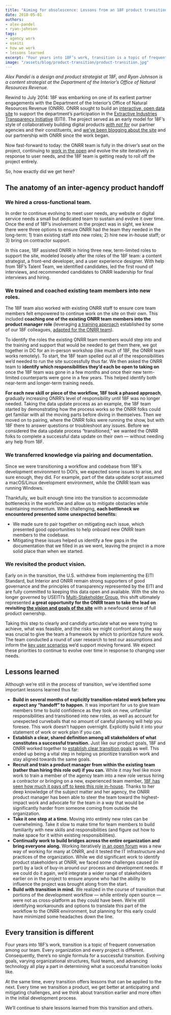 ```yaml
---
title: "Aiming for obsolescence: Lessons from an 18F product transition"
date: 2018-05-01
authors:
- alex-pandel
- ryan-johnson
tags:
- agency work
- useiti
- how we work
- lessons learned
excerpt: "Four years into 18F’s work, transition is a topic of frequent conversation among our team. Every organization and every project is different. At the same time, every transition offers lessons that can be applied to the next."
image: "/assets/blog/product-transition/product-transition.jpg"
---
```


*Alex Pandel is a design and product strategist at 18F, and Ryan Johnson
is a content strategist at the Department of the Interior’s Office of
Natural Resources Revenue.*

Rewind to July 2014: 18F was embarking on one of its earliest partner
engagements with the Department of the Interior’s Office of Natural
Resources Revenue (ONRR). ONRR sought to build an [interactive, open data
site](https://revenuedata.doi.gov/) to support the department’s participation in the [Extractive
Industries Transparency Initiative](https://eiti.org/) (EITI). The
project served as an early model for 18F’s style of collaboratively
building digital products
[*with not for*](https://medium.com/organizer-sandbox/building-technology-with-not-for-communities-an-engagement-guide-for-civic-tech-b8880982e65a)
our partner agencies and their constituents, and [we’ve been blogging
about the site](https://18f.gsa.gov/tags/useiti/) and our partnership
with ONRR since the work began.

Now fast-forward to today: the ONRR team is fully in the driver’s seat
on the project, continuing to [work in the
open](https://github.com/18F/doi-extractives-data/) and evolve the site
iteratively in response to user needs, and the 18F team is getting ready
to roll off the project entirely.

So, how exactly did we get here?

## The anatomy of an inter-agency product handoff

### We hired a cross-functional team.

In order to continue evolving to meet user needs, any website or digital
service needs a small but dedicated team to sustain and evolve it over
time. Once the end of 18F’s involvement in the project was in sight, we
knew there were three options to ensure ONRR had the team they needed in
the long-term: 1) train existing staff into new roles; 2) hire new
in-house staff; or 3) bring on contractor support.

In this case, 18F assisted ONRR in hiring three new, term-limited
roles to support the site, modeled loosely after the roles of the 18F
team: a content strategist, a front-end developer, and a user experience
designer. With help from 18F’s Talent Team, we identified candidates,
led the first round of interviews, and recommended candidates to ONRR
leadership for final interviews and hiring.

### We trained and coached existing team members into new roles.

The 18F team also worked with existing ONRR staff to ensure core team
members felt empowered to continue work on the site on their own. This
included **coaching one of the existing ONRR team members into the
product manager role** (leveraging [a training
approach](https://github.com/18F/product-training/wiki) established by
some of our 18F colleagues, [adapted for the ONRR
team](https://github.com/18F/doi-extractives-data/wiki/Product-management-training)).

To identify the roles the existing ONRR team members would step into and
the training and support that would be needed to get them there, we got
together in DC for an in-person workshop (like much of 18F, the ONRR
team works remotely). To start, the 18F team spelled out all of the
responsibilities we’d needed to run the site successfully thus far. We
then asked the ONRR team to **identify which responsibilities they’d
each be open to taking on** once the 18F team was gone in a few months
and once their new term-limited counterparts were gone in a few years.
This helped identify both near-term and longer-term training needs.

**For each new skill or piece of the workflow, 18F took a phased
approach**, gradually increasing ONRR’s level of responsibility until
18F was no longer needed. Taking the data update process as an example,
the 18F team started by demonstrating how the process works so the ONRR
folks could get familiar with all the moving parts before diving in
themselves. Then we moved on to pairing, where the ONRR folks were
running the show, but with 18F there to answer questions or troubleshoot
any issues. Before we considered the data update process “transitioned,”
we wanted the ONRR folks to complete a successful data update on their
own — without needing any help from 18F.

###  We transferred knowledge via pairing and documentation.

Since we were transitioning a workflow and codebase from 18F’s
development environment to DOI’s, we expected some issues to arise, and
sure enough, they did. For example, part of the data update script
assumed a macOS/Linux development environment, while the ONRR team was
running Windows.

Thankfully, we built enough time into the transition to accommodate
bottlenecks in the workflow and allow us to mitigate obstacles while
maintaining momentum. While challenging, **each bottleneck we
encountered presented some unexpected benefits:**

-   We made sure to pair together on mitigating each issue, which presented good opportunities to help onboard new ONRR team members to the codebase.
-   Mitigating these issues helped us identify a few gaps in the documentation that we filled in as we went, leaving the project in a more solid place than when we started.

### We revisited the product vision.

Early on in the transition, the U.S. withdrew from implementing the
EITI
Standard,
but Interior and ONRR remain strong supporters of good governance and
the principles of transparency represented by the EITI and are fully
committed to keeping this data open and available. With the site no
longer governed by USEITI’s [Multi-Stakeholder
Group](https://www.doi.gov/eiti/FACA), this shift ultimately
represented **a great opportunity for the ONRR team to take the lead on
revisiting [the vision and goals of the
site](https://github.com/18F/doi-extractives-data/wiki/Product-framing)**
with a newfound sense of full product ownership.

Taking this step to clearly and candidly articulate what we were trying
to achieve, what was feasible, and the risks we might confront along the
way was crucial to give the team a framework by which to prioritize
future work. The team conducted a round of user research to test our
assumptions and inform the [key user
scenarios](https://github.com/18F/doi-extractives-data/wiki/Product-framing#key-scenarios)
we’d support moving forward. We expect these priorities to continue to
evolve over time in response to changing user needs.

## Lessons learned

Although we’re still in the process of transition, we’ve identified some
important lessons learned thus far:

-   **Build in several months of explicitly transition-related work before you expect any “handoff” to happen.** It was important for us to give team members time to build confidence as they took on new, unfamiliar responsibilities and transitioned into new roles, as well as account for unexpected curveballs that no amount of careful planning will help you foresee. This work doesn’t happen overnight. Explicitly build it into your statement of work or work plan if you can.
-   **Establish a clear, shared definition among all stakeholders of what constitutes a successful transition.** Just like our product goals, 18F and ONRR worked together to [establish clear transition goals](https://github.com/18F/doi-extractives-data/wiki/Transition-goals) as well. This ended up being a vital step in helping us prioritize transition work and stay aligned towards the same goals.
-   **Recruit and train a product manager from within the existing team (rather than hiring this role out) if you can.** While it may feel like more work to train a member of the agency team into a new role versus hiring a contractor or bringing on a new, experienced team member, [18F has seen how much it pays off to keep this role in-house](https://github.com/18F/transformation-research/blob/master/preliminary-report.md#selecting-mid-senior-long-tenured-agency-staff-as-leaders). Thanks to her deep knowledge of the subject matter and her agency, the ONRR product manager has been able to steer the team toward the highest-impact work and advocate for the team in a way that would be significantly harder from someone coming from outside the organization.
-   **Take it one step at a time.** Moving into entirely new roles can be overwhelming. Take it slow to make time for team members to build familiarity with new skills and responsibilities (and figure out how to make space for it within existing responsibilities).
-   **Continually work to build bridges across the entire organization and bring everyone along.** Working iteratively [in an open forum](https://github.com/18F/doi-extractives-data) was a new way of working for many at ONRR, and it tested the IT infrastructure and practices of the organization. While we did significant work to identify product stakeholders at ONRR, we faced some challenges caused (in part) by a lack of buy-in around our process and development needs. If we could do it again, we’d integrate a wider range of stakeholders earlier on in the project to ensure anyone who had the ability to influence the project was brought along from the start.
-   **Build with transition in mind.** We realized in the course of transition that portions of the development workflow — while entirely open source — were not as cross-platform as they could have been. We’re still identifying workarounds and options to translate this part of the workflow to the ONRR environment, but planning for this early could have minimized some headaches down the line.

## Every transition is different

Four years into 18F’s work, transition is a topic of frequent
conversation among our team. Every organization and every project is
different. Consequently, there’s no single formula for a successful
transition. Evolving goals, varying organizational structures, fluid
teams, and advancing technology all play a part in determining what a
successful transition looks like.

At the same time, every transition offers lessons that can be applied to
the next. Every time we transition a product, we get better at
anticipating and mitigating challenges, and we think about transition
earlier and more often in the initial development process.

We’ll continue to share lessons learned from this transition and others.
